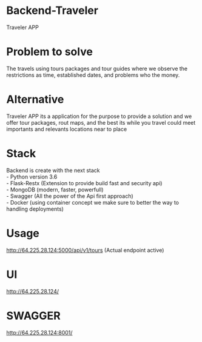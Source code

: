 # Backend-Traveler
Traveler APP 


# Problem to solve
The travels using tours packages and tour guides where we observe the restrictions as time, established dates, and problems who the money.

# Alternative
Traveler APP its a application for the purpose to provide a solution and we offer tour packages, rout maps, and the best its while you travel could meet importants and relevants locations near to place

# Stack
Backend is create with the next stack \
    - Python version 3.6 \
    - Flask-Restx (Extension to provide build fast and security api) \
    - MongoDB (modern, faster, powerfull) \
    - Swagger (All the power of the Api first approach) \
    - Docker (using container concept we make sure to better the way to handling deployments)
    
# Usage
  http://64.225.28.124:5000/api/v1/tours       (Actual endpoint active)
# UI 
 http://64.225.28.124/ 
# SWAGGER
 http://64.225.28.124:8001/
 


 
 
 
 
  
    
